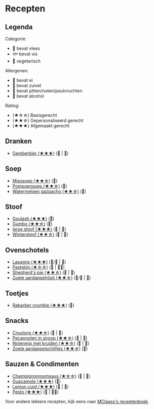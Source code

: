 # Recepten

## Legenda

Categorie:

- 🥩 bevat vlees
- 🐟 bevat vis
- 🥬 vegetarisch

Allergenen:

- 🥚 bevat ei
- 🧀 bevat zuivel
- 🥜 bevat pitten/noten/peulvruchten
- 🍷 bevat alcohol

Rating:

- (★☆☆) Basisgerecht
- (★★☆) Gepersonaliseerd gerecht
- (★★★) Afgemaakt gerecht

## Dranken

- [Gemberbier (★★★)](./dranken/gemberbier.md) (🥬 | 🍷)

## Soep

- [Misosoep (★★☆)](./soep/miso.md) (🥬)
- [Pompoensoep (★★☆)](./soep/pompoen.md) (🥬)
- [Watermeloen gazpacho (★★☆)](./soep/watermeloen-gazpacho.md) (🥬)

## Stoof

- [Goulash (★★★)](./stoof/goulash.md) (🥩)
- [Gumbo (★★☆)](./stoof/gumbo.md) (🥬)
- [Ierse stoof (★★★)](./stoof/ierse-stoof.md) (🥩 | 🍷)
- [Winterstoof (★★☆)](./stoof/winterstoof.md) (🥬 | 🍷)

## Ovenschotels

- [Lasagne (★★★)](./ovenschotels/lasagne.md) (🥬/🥩 | 🧀)
- [Pastelón (★☆☆)](./ovenschotels/pastelon.md) (🥩 | 🥚🧀)
- [Shepherd's pie (★★☆)](./ovenschotels/shepherds-pie.md) (🥩 | 🧀)
- [Zoete aardappelrösti (★★☆)](./ovenschotels/zoete-aardappelrosti.md) (🥬/🥩 | 🥚)

## Toetjes

- [Rabarber crumble (★★★)](./toetjes/crumble.md) (🥬)

## Snacks

- [Croutons (★★☆)](./snacks/croutons.md) (🥬 | 🧀)
- [Pecannoten in siroop (★★☆)](./snacks/pecan.md) (🥬 | 🥜)
- [Notenmix met kruiden (★★☆)](./snacks/notenmix.md) (🥬 | 🥜)
- [Zoete aardappelschijfjes (★★☆)](./snacks/zoete-aardappelschijfjes.md) (🥬)

## Sauzen & Condimenten

- [Champignonroomsaus (★☆☆)](./sauzen/champignonroomsaus.md) (🥩 | 🧀)
- [Guacamole (★★★)](./sauzen/guacamole.md) (🥬)
- [Lemon curd (★★★)](./sauzen/curd.md) (🥬 | 🥚)
- [Pesto (★★★)](./sauzen/pesto.md) (🥬 | 🧀🥜)

Voor andere lekkere recepten, kijk eens naar [MClaass's receptenboek](https://github.com/MClaass/recepten).
